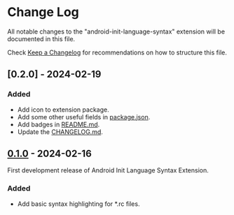 # Change Log

All notable changes to the "android-init-language-syntax" extension will be documented in this file.

Check [Keep a Changelog](http://keepachangelog.com/) for recommendations on how to structure this file.


## [0.2.0] - 2024-02-19

### Added

- Add icon to extension package.
- Add some other useful fields in [package.json](package.json).
- Add badges in [README.md](README.md).
- Update the [CHANGELOG.md](CHANGELOG.md).


## [0.1.0] - 2024-02-16

First development release of Android Init Language Syntax Extension.

### Added

- Add basic syntax highlighting for *.rc files.


[unreleased]: https://github.com/juliencombattelli/vscode-android-init-language-syntax/compare/0.1.0...HEAD
[0.1.0]: https://github.com/juliencombattelli/vscode-android-init-language-syntax/releases/tag/0.1.0
